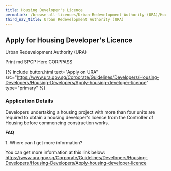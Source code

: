 ```yaml
---
title: Housing Developer's Licence
permalink: /browse-all-licences/Urban-Redevelopment-Authority-(URA)/Housing-Developer's-Licence
third_nav_title: Urban Redevelopment Authority (URA)
---
```


## Apply for Housing Developer's Licence

Urban Redevelopment Authority (URA)

Print md SPCP Here CORPPASS

{% include button.html text="Apply on URA" src="https://www.ura.gov.sg/Corporate/Guidelines/Developers/Housing-Developers/Housing-Developers/Apply-housing-developer-licence" type="primary" %}

### Application Details

<p>Developers undertaking a housing project with more than four units are required to obtain a housing developer's licence from the Controller of Housing before commencing construction works.</p>
<p><strong>FAQ</strong></p>
<p>1. Where can I get more information?</p>
<p>You can get more information at this link below:<br /><a href="https://www.ura.gov.sg/Corporate/Guidelines/Developers/Housing-Developers/Housing-Developers/Apply-housing-developer-licence" target="_blank" rel="noopener">https://www.ura.gov.sg/Corporate/Guidelines/Developers/Housing-Developers/Housing-Developers/Apply-housing-developer-licence</a></p>

